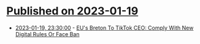 # [Published on 2023-01-19](index.md)

* [2023-01-19, 23:30:00](https://tech.slashdot.org/story/23/01/19/2127213/eus-breton-to-tiktok-ceo-comply-with-new-digital-rules-or-face-ban?utm_source=rss1.0mainlinkanon&utm_medium=feed) - [EU's Breton To TikTok CEO: Comply With New Digital Rules Or Face Ban](https://tech.slashdot.org/story/23/01/19/2127213/eus-breton-to-tiktok-ceo-comply-with-new-digital-rules-or-face-ban?utm_source=rss1.0mainlinkanon&utm_medium=feed)
